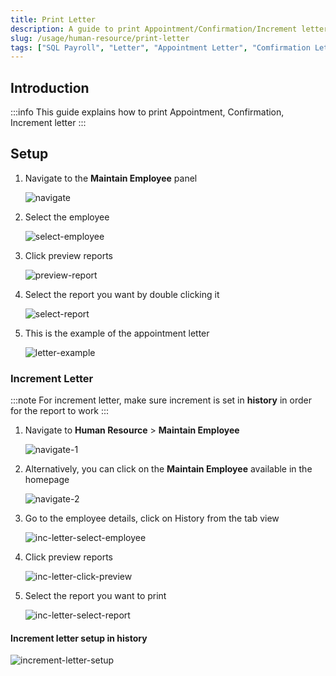 ```yaml
---
title: Print Letter
description: A guide to print Appointment/Confirmation/Increment letter
slug: /usage/human-resource/print-letter
tags: ["SQL Payroll", "Letter", "Appointment Letter", "Comfirmation Letter", "Increment Letter"]
---
```


## Introduction

:::info
This guide explains how to print Appointment, Confirmation, Increment letter
:::

## Setup

1. Navigate to the **Maintain Employee** panel

   ![navigate](../../../static/img/usage/human-resource/print-letter/navigate.png)

2. Select the employee

   ![select-employee](../../../static/img/usage/human-resource/print-letter/select-employee.png)

3. Click preview reports

   ![preview-report](../../../static/img/usage/human-resource/print-letter/preview-report.png)

4. Select the report you want by double clicking it

   ![select-report](../../../static/img/usage/human-resource/print-letter/select-report.png)

5. This is the example of the appointment letter

   ![letter-example](../../../static/img/usage/human-resource/print-letter/letter-example.png)

### Increment Letter

:::note
For increment letter, make sure increment is set in **history** in order for the report to work
:::

1. Navigate to **Human Resource** > **Maintain Employee**

   ![navigate-1](../../../static/img/usage/human-resource/print-letter/navigate-1.png)

2. Alternatively, you can click on the **Maintain Employee** available in the homepage

   ![navigate-2](../../../static/img/usage/human-resource/print-letter/navigate-2.png)

3. Go to the employee details, click on History from the tab view

   ![inc-letter-select-employee](../../../static/img/usage/human-resource/print-letter/inc-letter-select-employee.png)

4. Click preview reports

   ![inc-letter-click-preview](../../../static/img/usage/human-resource/print-letter/inc-letter-click-preview.png)

5. Select the report you want to print

   ![inc-letter-select-report](../../../static/img/usage/human-resource/print-letter/inc-letter-select-report.png)

#### Increment letter setup in history

![increment-letter-setup](../../../static/img/usage/human-resource/print-letter/increment-letter-setup.png)
